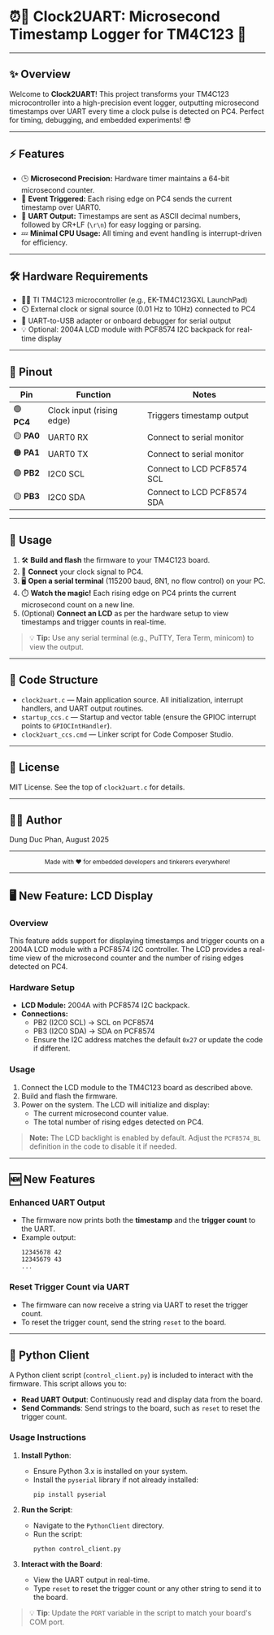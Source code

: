 # ⏰🔗 Clock2UART: Microsecond Timestamp Logger for TM4C123 🚀

---

## ✨ Overview

Welcome to **Clock2UART**! This project transforms your TM4C123 microcontroller into a high-precision event logger, outputting microsecond timestamps over UART every time a clock pulse is detected on PC4. Perfect for timing, debugging, and embedded experiments! 😎

---

## ⚡ Features

- 🕒 **Microsecond Precision:** Hardware timer maintains a 64-bit microsecond counter.
- 🎯 **Event Triggered:** Each rising edge on PC4 sends the current timestamp over UART0.
- 📨 **UART Output:** Timestamps are sent as ASCII decimal numbers, followed by CR+LF (`\r\n`) for easy logging or parsing.
- 💤 **Minimal CPU Usage:** All timing and event handling is interrupt-driven for efficiency.

---

## 🛠️ Hardware Requirements

- 🧑‍💻 TI TM4C123 microcontroller (e.g., EK-TM4C123GXL LaunchPad)
- ⏲️ External clock or signal source (0.01 Hz to 10Hz) connected to PC4
- 🔌 UART-to-USB adapter or onboard debugger for serial output
- 💡 Optional: 2004A LCD module with PCF8574 I2C backpack for real-time display

---

## 🧩 Pinout

| Pin         | Function                        | Notes                        |
|-------------|---------------------------------|------------------------------|
| 🟢 **PC4**  | Clock input (rising edge)       | Triggers timestamp output    |
| 🟡 **PA0**  | UART0 RX                        | Connect to serial monitor    |
| 🟠 **PA1**  | UART0 TX                        | Connect to serial monitor    |
| 🟣 **PB2**  | I2C0 SCL                        | Connect to LCD PCF8574 SCL   |
| 🟡 **PB3**  | I2C0 SDA                        | Connect to LCD PCF8574 SDA   |

---

## 🚦 Usage

1. 🛠️ **Build and flash** the firmware to your TM4C123 board.
2. 🔗 **Connect** your clock signal to PC4.
3. 🖥️ **Open a serial terminal** (115200 baud, 8N1, no flow control) on your PC.
4. ⏱️ **Watch the magic!** Each rising edge on PC4 prints the current microsecond count on a new line.
5. (Optional) **Connect an LCD** as per the hardware setup to view timestamps and trigger counts in real-time.

> 💡 **Tip:** Use any serial terminal (e.g., PuTTY, Tera Term, minicom) to view the output.

---

## 📁 Code Structure

- `clock2uart.c` — Main application source. All initialization, interrupt handlers, and UART output routines.
- `startup_ccs.c` — Startup and vector table (ensure the GPIOC interrupt points to `GPIOCIntHandler`).
- `clock2uart_ccs.cmd` — Linker script for Code Composer Studio.

---

## 📜 License

MIT License. See the top of `clock2uart.c` for details.

---

## 👨‍💻 Author

Dung Duc Phan, August 2025

---

<div align="center">
	<sub>Made with ❤️ for embedded developers and tinkerers everywhere!</sub>
</div>

---

## 🖥️ New Feature: LCD Display

### Overview
This feature adds support for displaying timestamps and trigger counts on a 2004A LCD module with a PCF8574 I2C controller. The LCD provides a real-time view of the microsecond counter and the number of rising edges detected on PC4.

### Hardware Setup
- **LCD Module:** 2004A with PCF8574 I2C backpack.
- **Connections:**
  - PB2 (I2C0 SCL) -> SCL on PCF8574
  - PB3 (I2C0 SDA) -> SDA on PCF8574
  - Ensure the I2C address matches the default `0x27` or update the code if different.

### Usage
1. Connect the LCD module to the TM4C123 board as described above.
2. Build and flash the firmware.
3. Power on the system. The LCD will initialize and display:
   - The current microsecond counter value.
   - The total number of rising edges detected on PC4.

> **Note:** The LCD backlight is enabled by default. Adjust the `PCF8574_BL` definition in the code to disable it if needed.

---

## 🆕 New Features

### Enhanced UART Output
- The firmware now prints both the **timestamp** and the **trigger count** to the UART.
- Example output:
  ```
  12345678 42
  12345679 43
  ...
  ```

### Reset Trigger Count via UART
- The firmware can now receive a string via UART to reset the trigger count.
- To reset the trigger count, send the string `reset` to the board.

---

## 🐍 Python Client

A Python client script (`control_client.py`) is included to interact with the firmware. This script allows you to:
- **Read UART Output**: Continuously read and display data from the board.
- **Send Commands**: Send strings to the board, such as `reset` to reset the trigger count.

### Usage Instructions
1. **Install Python**:
   - Ensure Python 3.x is installed on your system.
   - Install the `pyserial` library if not already installed:
     ```
     pip install pyserial
     ```

2. **Run the Script**:
   - Navigate to the `PythonClient` directory.
   - Run the script:
     ```
     python control_client.py
     ```

3. **Interact with the Board**:
   - View the UART output in real-time.
   - Type `reset` to reset the trigger count or any other string to send it to the board.

> 💡 **Tip**: Update the `PORT` variable in the script to match your board's COM port.
